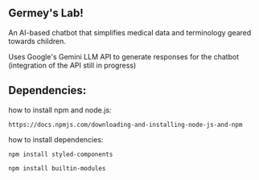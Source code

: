 ## Germey's Lab!
An AI-based chatbot that simplifies medical data and terminology geared towards children.

Uses Google's Gemini LLM API to generate responses for the chatbot (integration of the API still in progress)

## Dependencies:

how to install npm and node.js:

```https://docs.npmjs.com/downloading-and-installing-node-js-and-npm```

how to install dependencies:

```npm install styled-components```

```npm install builtin-modules```
